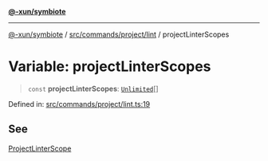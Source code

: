 [**@-xun/symbiote**](../../../../../README.md)

***

[@-xun/symbiote](../../../../../README.md) / [src/commands/project/lint](../README.md) / projectLinterScopes

# Variable: projectLinterScopes

> `const` **projectLinterScopes**: [`Unlimited`](../../../../configure/enumerations/UnlimitedGlobalScope.md#unlimited)[]

Defined in: [src/commands/project/lint.ts:19](https://github.com/Xunnamius/symbiote/blob/c1464a297410c83c8e7e7e880f016b0d4a6a426a/src/commands/project/lint.ts#L19)

## See

[ProjectLinterScope](../../../../configure/enumerations/UnlimitedGlobalScope.md)
